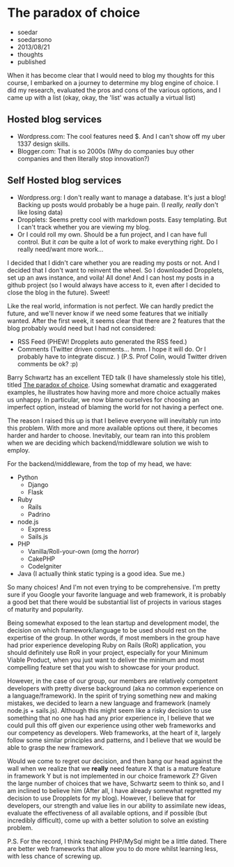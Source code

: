# The paradox of choice
- soedar
- soedarsono
- 2013/08/21
- thoughts
- published

When it has become clear that I would need to blog my thoughts for this course, I embarked on a journey to determine my blog engine of choice. I did my research, evaluated the pros and cons of the various options, and I came up with a list (okay, okay, the 'list' was actually a virtual list)

## Hosted blog services
- Wordpress.com: The cool features need $. And I can't show off my uber 1337 design skills.
- Blogger.com: That is so 2000s (Why do companies buy other companies and then literally stop innovation?)

## Self Hosted blog services
- Wordpress.org: I don't really want to manage a database. It's just a blog! Backing up posts would probably be a huge pain. (I *really, really* don't like losing data)
- Dropplets: Seems pretty cool with markdown posts. Easy templating. But I can't track whether you are viewing my blog.
- Or I could roll my own. Should be a fun project, and I can have full control. But it *can* be quite a lot of work to make everything right. Do I really need/want more work...

I decided that I didn't care whether you are reading my posts or not. And I decided that I don't want to reinvent the wheel. So I downloaded Dropplets, set up an aws instance, and voila! All done! And I can host my posts in a github project (so I would always have access to it, even after I decided to close the blog in the future). Sweet!

Like the real world, information is not perfect. We can hardly predict the future, and we'll never know if we need some features that we initially wanted. After the first week, it seems clear that there are 2 features that the blog probably would need but I had not considered:

- RSS Feed (PHEW! Dropplets auto generated the RSS feed.)
- Comments (Twitter driven comments... hmm. I hope it will do. Or I probably have to integrate discuz. ) (P.S. Prof Colin, would Twitter driven comments be ok? :p)

Barry Schwartz has an excellent TED talk (I have shamelessly stole his title), titled [The paradox of choice](http://www.ted.com/talks/barry_schwartz_on_the_paradox_of_choice.html/ "The paradox of choice"). Using somewhat dramatic and exaggerated examples, he illustrates how having more and more choice actually makes us unhappy. In particular, we now blame ourselves for choosing an imperfect option, instead of blaming the world for not having a perfect one.

The reason I raised this up is that I believe everyone will inevitably run into this problem. With more and more available options out there, it becomes harder and harder to choose. Inevitably, our team ran into this problem when we are deciding which backend/middleware solution we wish to employ.

For the backend/middleware, from the top of my head, we have:
- Python
	- Django
	- Flask
- Ruby
	- Rails
	- Padrino
- node.js
	- Express
	- Sails.js
- PHP
	- Vanilla/Roll-your-own (omg the *horror*)
	- CakePHP
	- CodeIgniter
- Java (I actually think static typing is a good idea. Sue me.)

So many choices! And I'm not even trying to be comprehensive. I'm pretty sure if you Google your favorite language and web framework, it is probably a good bet that there would be substantial list of projects in various stages of maturity and popularity. 

Being somewhat exposed to the lean startup and development model, the decision on which framework/language to be used should rest on the expertise of the group. In other words, if most members in the group have had prior experience developing Ruby on Rails (RoR) application, you should definitely use RoR in your project, especially for your Minimum Viable Product, when you just want to deliver the minimum and most compelling feature set that you wish to showcase for your product.

However, in the case of our group, our members are relatively competent developers with pretty diverse background (aka no common experience on a language/framework). In the spirit of trying something new and making mistakes, we decided to learn a new language and framework (namely node.js + sails.js). Although this might seem like a risky decision to use something that no one has had any prior experience in, I believe that we could pull this off given our experience using other web frameworks and our competency as developers. Web frameworks, at the heart of it, largely follow some similar principles and patterns, and I believe that we would be able to grasp the new framework.

Would we come to regret our decision, and then bang our head against the wall when we realize that we **really** need feature X that is a mature feature in framework Y but is not implemented in our choice framework Z? Given the large number of choices that we have, Schwartz seem to think so, and I am inclined to believe him (After all, I have already somewhat regretted my decision to use Dropplets for my blog). However, I believe that for developers, our strength and value lies in our ability to assimilate new ideas, evaluate the effectiveness of all available options, and if possible (but incredibly difficult), come up with a better solution to solve an existing problem.

P.S. For the record, I think teaching PHP/MySql might be a little dated. There are better web frameworks that allow you to do more whilst learning less, with less chance of screwing up. 